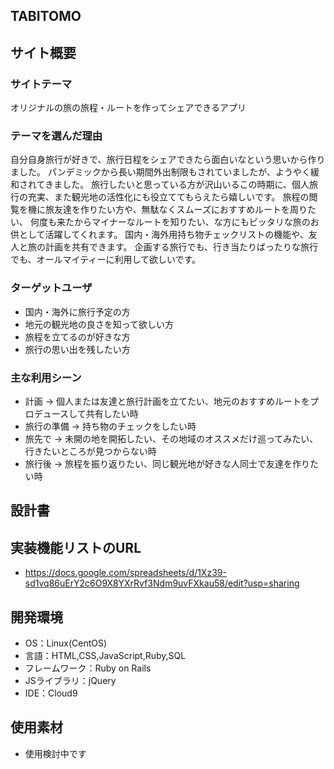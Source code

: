## TABITOMO

## サイト概要
### サイトテーマ
オリジナルの旅の旅程・ルートを作ってシェアできるアプリ

### テーマを選んだ理由
自分自身旅行が好きで、旅行日程をシェアできたら面白いなという思いから作りました。
パンデミックから長い期間外出制限もされていましたが、ようやく緩和されてきました。
旅行したいと思っている方が沢山いるこの時期に、個人旅行の充実、また観光地の活性化にも役立ててもらえたら嬉しいです。
旅程の閲覧を機に旅友達を作りたい方や、無駄なくスムーズにおすすめルートを周りたい、
何度も来たからマイナーなルートを知りたい、な方にもピッタリな旅のお供として活躍してくれます。
国内・海外用持ち物チェックリストの機能や、友人と旅の計画を共有できます。
企画する旅行でも、行き当たりばったりな旅行でも、オールマイティーに利用して欲しいです。

### ターゲットユーザ
- 国内・海外に旅行予定の方
- 地元の観光地の良さを知って欲しい方
- 旅程を立てるのが好きな方
- 旅行の思い出を残したい方

### 主な利用シーン
- 計画 → 個人または友達と旅行計画を立てたい、地元のおすすめルートをプロデュースして共有したい時
- 旅行の準備 → 持ち物のチェックをしたい時
- 旅先で → 未開の地を開拓したい、その地域のオススメだけ巡ってみたい、行きたいところが見つからない時
- 旅行後 → 旅程を振り返りたい、同じ観光地が好きな人同士で友達を作りたい時

## 設計書


## 実装機能リストのURL
- https://docs.google.com/spreadsheets/d/1Xz39-sd1vq86uErY2c6O9X8YXrRvf3Ndm9uvFXkau58/edit?usp=sharing

## 開発環境
- OS：Linux(CentOS)
- 言語：HTML,CSS,JavaScript,Ruby,SQL
- フレームワーク：Ruby on Rails
- JSライブラリ：jQuery
- IDE：Cloud9

## 使用素材
- 使用検討中です
